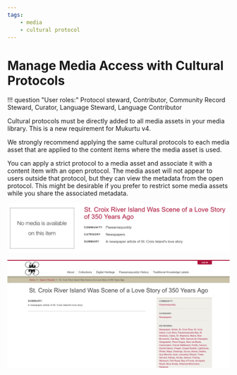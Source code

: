 ```yaml
---
tags:
    - media
    - cultural protocol
---
```

# Manage Media Access with Cultural Protocols

!!! question "User roles:"
    Protocol steward, Contributor, Community Record Steward, Curator, Language Steward, Language Contributor

Cultural protocols must be directly added to all media assets in your media library. This is a new requirement for Mukurtu v4.

We strongly recommend applying the same cultural protocols to each media asset that are applied to the content items where the media asset is used. 

You can apply a strict protocol to a media asset and associate it with a content item with an open protocol. The media asset will not appear to users outside that protocol, but they can view the metadata from the open protocol. This might be desirable if you prefer to restrict some media assets while you share the associated metadata.

![A Mukurtu digital heritage menu listing the St. Croix River Island Was Scene of a Love Story of 350 Years Ago with a box to the left stating "No media is available on this item".](../_embeds/MEDIAExampleProtocol2.png)

![A Mukurtu digital heritage page for the St. Croix River Island Was Scene of a Love Story of 350 Years Ago that shows no media item.](../_embeds/MEDIAExampleProtocol1.png)